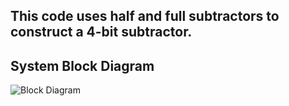 ## This code uses half and full subtractors to construct a 4-bit subtractor.
## System Block Diagram
![Block Diagram]()
